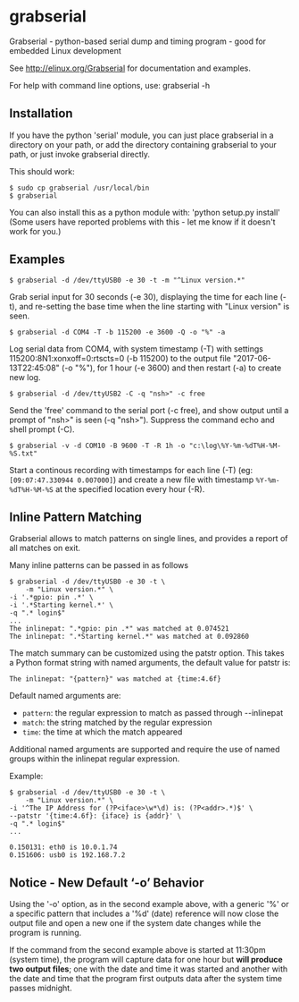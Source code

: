grabserial
==========

Grabserial - python-based serial dump and timing program - good for
embedded Linux development

See http://elinux.org/Grabserial for documentation and examples.

For help with command line options, use: grabserial -h

Installation
------------
If you have the python 'serial' module, you can just place grabserial
in a directory on your path, or add the directory containing grabserial
to your path, or just invoke grabserial directly.

This should work:

    $ sudo cp grabserial /usr/local/bin
    $ grabserial

You can also install this as a python module with: 'python setup.py install'
(Some users have reported problems with this - let me know if it doesn't
work for you.)

Examples
--------

    $ grabserial -d /dev/ttyUSB0 -e 30 -t -m "^Linux version.*"

Grab serial input for 30 seconds (-e 30), displaying the time for each
line (-t), and re-setting the base time when the line starting with
"Linux version" is seen.

    $ grabserial -d COM4 -T -b 115200 -e 3600 -Q -o "%" -a

Log serial data from COM4, with system timestamp (-T)
with settings 115200:8N1:xonxoff=0:rtscts=0 (-b 115200)
to the output file "2017-06-13T22:45:08" (-o "%"), for 1 hour (-e 3600)
and then restart (-a) to create new log.

    $ grabserial -d /dev/ttyUSB2 -C -q "nsh>" -c free

Send the 'free' command to the serial port (-c free), and show output
until a prompt of "nsh>" is seen (-q "nsh>"). Suppress the command echo
and shell prompt (-C).

    $ grabserial -v -d COM10 -B 9600 -T -R 1h -o "c:\log\%Y-%m-%dT%H-%M-%S.txt"

Start a continous recording with timestamps for each line (-T)
(eg: `[09:07:47.330944 0.007000]`) and create a new file with
timestamp `%Y-%m-%dT%H-%M-%S` at the specified location every hour (-R).

Inline Pattern Matching
-----------------------
Grabserial allows to match patterns on single lines, and provides a report of
all matches on exit.

Many inline patterns can be passed in as follows

    $ grabserial -d /dev/ttyUSB0 -e 30 -t \
        -m "Linux version.*" \
	-i '.*gpio: pin .*' \
	-i '.*Starting kernel.*' \
	-q ".* login$" 
    ...
    The inlinepat: ".*gpio: pin .*" was matched at 0.074521
    The inlinepat: ".*Starting kernel.*" was matched at 0.092860

The match summary can be customized using the patstr option.
This takes a Python format string with named arguments, the default value for
patstr is:

    The inlinepat: "{pattern}" was matched at {time:4.6f}

Default named arguments are:
- `pattern`: the regular expression to match as passed through --inlinepat
- `match`: the string matched by the regular expression
- `time`: the time at which the match appeared

Additional named arguments are supported and require the use of named groups
within the inlinepat regular expression.

Example:

    $ grabserial -d /dev/ttyUSB0 -e 30 -t \
        -m "Linux version.*" \
	-i '^The IP Address for (?P<iface>\w*\d) is: (?P<addr>.*)$' \
	--patstr '{time:4.6f}: {iface} is {addr}' \
	-q ".* login$" 
    ...

    0.150131: eth0 is 10.0.1.74
    0.151606: usb0 is 192.168.7.2

Notice - New Default ‘-o’ Behavior
----------------------------------
Using the '-o' option, as in the second example above, with a generic '%'
or a specific pattern that includes a '%d' (date) reference will now close
the output file and open a new one if the system date changes while the
program is running.

If the command from the second example above is started at 11:30pm (system
time), the program will capture data for one hour but **will produce two
output files**; one with the date and time it was started and another with
the date and time that the program first outputs data after the system
time passes midnight.

